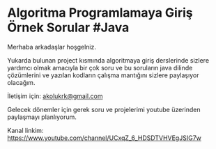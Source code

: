 # Algoritma Programlamaya Giriş Örnek Sorular #Java

Merhaba arkadaşlar hoşgelniz.

Yukarda bulunan project kısmında algoritmaya giriş derslerinde sizlere yardımcı olmak amacıyla bir çok soru ve bu soruların java dilinde çözümlerini ve yazılan kodların çalışma mantığını sizlere paylaşıyor olacağım. 

İletişim için: akolukrk@gmail.com

Gelecek dönemler için gerek soru ve projelerimi youtube üzerinden paylaşmayı planlıyorum. 

Kanal linkim: https://www.youtube.com/channel/UCxqZ_6_HDSDTVHVEgJSIG7w
